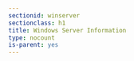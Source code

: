```yaml
---
sectionid: winserver
sectionclass: h1
title: Windows Server Information
type: nocount
is-parent: yes
---
```



